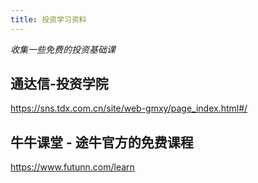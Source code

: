 ```yaml
---
title: 投资学习资料
---
```


*收集一些免费的投资基础课*

## 通达信-投资学院  
https://sns.tdx.com.cn/site/web-gmxy/page_index.html#/

## 牛牛课堂 - 途牛官方的免费课程  
https://www.futunn.com/learn